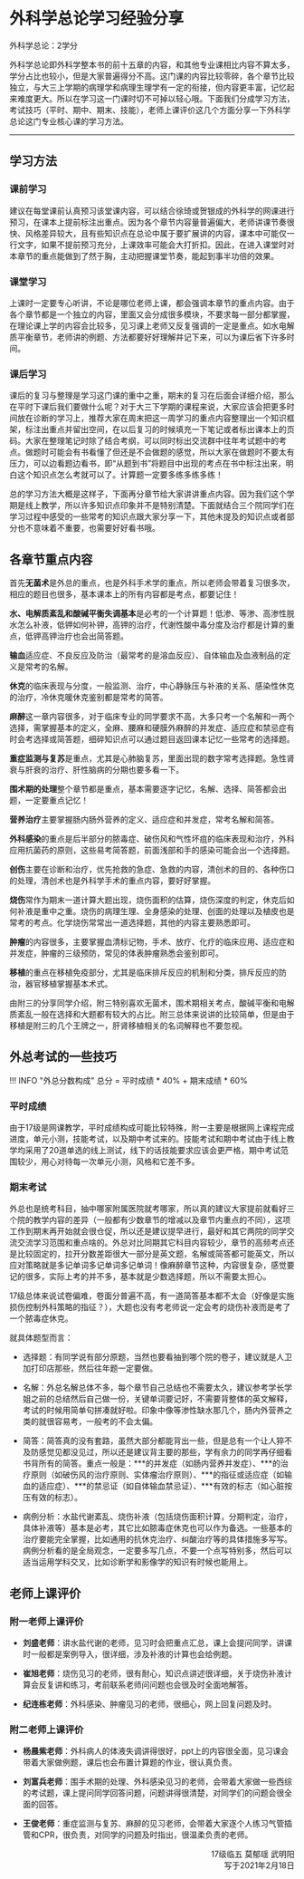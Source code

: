 # 外科学总论学习经验分享

外科学总论：2学分

外科学总论即外科学整本书的前十五章的内容，和其他专业课相比内容不算太多，学分占比也较小，但是大家普遍得分不高。这门课的内容比较零碎，各个章节比较独立，与大三上学期的病理学和病理生理学有一定的衔接，但内容更丰富，记忆起来难度更大。所以在学习这一门课时切不可掉以轻心哦。下面我们分成学习方法，考试技巧（平时、期中、期末、技能），老师上课评价这几个方面分享一下外科学总论这门专业核心课的学习方法。

----

## 学习方法
### 课前学习

建议在每堂课前认真预习该堂课内容，可以结合徐琦或贺银成的外科学的网课进行预习，在课本上提前标注出重点。因为各个章节内容量普遍偏大，老师讲课节奏很快、风格差异较大，且有些知识点在总论中属于要扩展讲的内容，课本中可能仅一行文字，如果不提前预习充分，上课效率可能会大打折扣。因此，在进入课堂时对本章节的重点能做到了然于胸，主动把握课堂节奏，能起到事半功倍的效果。

### 课堂学习

上课时一定要专心听讲，不论是哪位老师上课，都会强调本章节的重点内容。由于各个章节都是一个独立的内容，里面又会分成很多模块，不要求每一部分都掌握，在理论课上学的内容会比较多，见习课上老师又反复强调的一定是重点。如水电解质平衡章节，老师讲的例题、方法都要好好理解并记下来，可以为课后省下许多时间。

### 课后学习

课后的复习与整理是学习这门课的重中之重，期末的复习在后面会详细介绍，那么在平时下课后我们要做什么呢？对于大三下学期的课程来说，大家应该会把更多时间放在诊断的学习上，推荐大家在周末把这一周学习的重点内容整理出一个知识框架，标注出重点并留出空间，在以后复习的时候填充一下笔记或者标出课本上的页码。大家在整理笔记时除了结合考纲，可以同时标出交流群中往年考试题中的考点。做题时可能会有书看懂了但还是不会做题的感觉，所以大家在做题时不要太有压力，可以边看题边看书，即“从题到书”将题目中出现的考点在书中标注出来，明白这个知识点怎么考就可以了。计算题一定要多练多练多练！

总的学习方法大概是这样子，下面再分章节给大家讲讲重点内容。因为我们这个学期是线上教学，所以许多知识点印象并不是特别清楚。下面就结合三个院同学们在学习过程中感受的一些常考的知识点跟大家分享一下，其他未提及的知识点或者部分也不意味着不重要，也需要好好看书哦。

## 各章节重点内容

首先**无菌术**是外总的重点，也是外科手术学的重点，所以老师会带着复习很多次，相应的题目也很多，基本课本上的所有内容都是考点，都要记住！

**水、电解质紊乱和酸碱平衡失调基本**是必考的一个计算题！低渗、等渗、高渗性脱水怎么补液，低钾如何补钾，高钾的治疗，代谢性酸中毒分度及治疗都是计算的重点，低钾高钾治疗也会出简答题。

**输血**适应症、不良反应及防治（最常考的是溶血反应）、自体输血及血液制品的定义是常考的名解。

**休克**的临床表现与分度，一般监测、治疗，中心静脉压与补液的关系、感染性休克的治疗，冷休克暖休克鉴别都是常考的简答。

**麻醉**这一章内容很多，对于临床专业的同学要求不高，大多只考一个名解和一两个选择，需掌握基本的定义，全麻、腰麻和硬膜外麻醉的并发症、适应症和禁忌症有时会考选择或简答题，细碎知识点可以通过题目返回课本记忆一些常考的选择题。

**重症监测与复苏**是重点，尤其是心肺脑复苏，里面出现的数字常考选择题。急性肾衰与肝衰的治疗、肝性脑病的分期也要多看一下。

**围术期的处理**整个章节都是重点，基本需要逐字记忆，名解、选择、简答都会出题，一定要重点记忆！

**营养治疗**主要掌握肠内肠外营养的定义、适应症和并发症，常考名解和简答。

**外科感染**的重点是后半部分的脓毒症、破伤风和气性坏疽的临床表现和治疗，外科应用抗菌药的原则，这些易考简答题，前面浅部和手的感染可能会出一个选择题。

**创伤**主要在诊断和治疗，优先抢救的急症、急救的内容，清创术的目的、各种伤口的处理，清创术也是外科学手术的重点内容，要好好掌握。

**烧伤**常作为期末一道计算大题出现，烧伤面积的估算，烧伤深度的判定，休克后如何补液是重中之重。烧伤的病理生理、全身感染的处理、创面的处理以及植皮也是常考的考点。化学烧伤常常出一道选择题，其他的内容主要熟悉即可。

**肿瘤**的内容很多，主要掌握血清标记物，手术、放疗、化疗的临床应用、适应症和并发症，肿瘤的三级预防，常见的体表肿瘤熟悉会鉴别即可。

**移植**的重点在移植免疫部分，尤其是临床排斥反应的机制和分类，排斥反应的防治，器官移植掌握基本术式。

由附三的分享同学介绍，附三特别喜欢无菌术，围术期相关考点，酸碱平衡和电解质紊乱一般在选择和大题都有较大的占比。附三总体来说讲的比较简单，但是由于移植是附三的几个王牌之一，肝肾移植相关的名词解释也不要忽视。

## 外总考试的一些技巧

!!! INFO "外总分数构成"
    总分 = 平时成绩 \* 40% + 期末成绩 \* 60%

### 平时成绩

由于17级是网课教学，平时成绩构成可能比较特殊，附一主要是根据网上课程完成进度，单元小测，技能考试，以及期中考试来的。技能考试和期中考试由于线上教学均采用了20道单选的线上测试，线下的话技能要求应该会更严格，期中考试范围较少，用心对待每一次单元小测，风格和它差不多。

### 期末考试

外总也是统考科目，抽中哪家附属医院就考哪家，所以真的建议大家提前就看好三个院的教学内容的差异（一般都有少数章节的增减以及章节内重点的不同），这项工作到期末再开始就会很仓促，所以还是建议提早进行，最好和其它两院的同学交流交流学习范围和重点啥的。外总对比同期其它科目内容较少，章节的高频考点还是比较固定的，拉开分数差距很大一部分是英文题，名解或简答都可能英文，所以应对策略就是多记单词多记单词多记单词！像麻醉章节这种，内容很复杂，感觉要记的很多，实际上考的并不多，基本就是少数选择题，所以不需要太担心。

17级总体来说试卷偏难，卷面分普遍不高，有一道简答基本都不太会（好像是实施损伤控制外科策略的指征？），大题也没有考老师说一定会考的烧伤补液而是考了一个脓毒症休克。

就具体题型而言：

+ 选择题：有同学说有部分原题，当然也要看抽到哪个院的卷子，建议就是人卫加打印店那些，然后往年题一定要做。

+ 名解：外总名解总体不多，每个章节自己总结也不需要太久，建议参考学长学姐之前的总结然后自己做一份，关键单词要记好，不需要背整体的英文解释，考试的时候用简单句拼凑就好啦。印象中像等渗性缺水那几个，肠内外营养之类的就很容易考，一般考的不会太偏。

+ 简答：简答真的没有套路，虽然大部分都能背出一些，但是总有一个让人猝不及防感觉见都没见过，所以还是建议背主要的那些，学有余力的同学再仔细看书背所有的简答。重点一般是：\*\*\*的并发症（如肠内营养并发症）、\*\*\*的治疗原则（如破伤风的治疗原则、实体瘤治疗原则）、\*\*\*的指征或适应症（如输血的适应症）、\*\*\*的禁忌证（如自体输血禁忌证）、\*\*\*有效的标志（如心脏按压有效的标志）。

+ 病例分析：水盐代谢紊乱、烧伤补液（包括烧伤面积计算，分期判定，治疗，具体补液等）基本是必考，其它比如脓毒症休克也可以作为备选。一些基本的治疗要能完全掌握，比如通用的抗休克治疗、纠酸治疗等的具体措施多写写。病例分析看的是全局观念，一定要多写几点，不要一个点写特别多，然后可以适当运用学科交叉，比如诊断学和影像学的知识有时候也能用上。

## 老师上课评价
### 附一老师上课评价

+ **刘盛老师**：讲水盐代谢的老师，见习时会把重点汇总，课上会提问同学，讲课时一般都是案例导入，很详细，涉及补液的计算也会给例题。

+ **崔旭老师**：烧伤见习的老师，很有耐心，知识点讲述很详细，关于烧伤补液计算会反复讲和练习，考前联系老师问问题也会很及时全面地解答。

+ **纪连栋老师**：外科感染、肿瘤见习的老师，很细心，网上回复问题及时。

### 附二老师上课评价

+ **杨晨紫老师**：外科病人的体液失调讲得很好，ppt上的内容很全面，见习课会带着大家做例题，课后也会布置计算题的作业，很认真负责。

+ **刘富兵老师**：围手术期的处理、外科感染见习的老师，会带着大家做一些西综的考试题，课上提问同学回答问题，问题讲得很清楚，对同学们的问题会很全面的回答。

+ **王俊老师**：重症监测与复苏、麻醉的见习老师，会带着大家逐个人练习气管插管和CPR，很负责，对同学的问题及时指出，很温柔负责的老师。

<p align="right">17级临五 莫郁瑶 武明阳<br/>写于2021年2月18日</p>